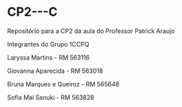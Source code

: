 # CP2---C
Repositório para a CP2 da aula do Professor Patrick Araujo

Integrantes do Grupo 1CCPQ

Laryssa Martins - RM 563116

Giovanna Aparecida - RM 563018

Bruna Marques e Queiroz - RM 565648

Sofia Mai Sanuki - RM 563828
